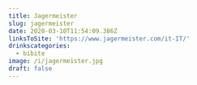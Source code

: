 ```yaml
---
title: Jagermeister
slug: jagermeister
date: 2020-03-10T11:54:09.386Z
linksToSite: 'https://www.jagermeister.com/it-IT/'
drinkscategories:
  - bibite
image: /i/jagermeister.jpg
draft: false
---
```

